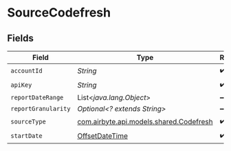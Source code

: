 # SourceCodefresh


## Fields

| Field                                                                                     | Type                                                                                      | Required                                                                                  | Description                                                                               |
| ----------------------------------------------------------------------------------------- | ----------------------------------------------------------------------------------------- | ----------------------------------------------------------------------------------------- | ----------------------------------------------------------------------------------------- |
| `accountId`                                                                               | *String*                                                                                  | :heavy_check_mark:                                                                        | N/A                                                                                       |
| `apiKey`                                                                                  | *String*                                                                                  | :heavy_check_mark:                                                                        | N/A                                                                                       |
| `reportDateRange`                                                                         | List<*java.lang.Object*>                                                                  | :heavy_minus_sign:                                                                        | N/A                                                                                       |
| `reportGranularity`                                                                       | *Optional<? extends String>*                                                              | :heavy_minus_sign:                                                                        | N/A                                                                                       |
| `sourceType`                                                                              | [com.airbyte.api.models.shared.Codefresh](../../models/shared/Codefresh.md)               | :heavy_check_mark:                                                                        | N/A                                                                                       |
| `startDate`                                                                               | [OffsetDateTime](https://docs.oracle.com/javase/8/docs/api/java/time/OffsetDateTime.html) | :heavy_check_mark:                                                                        | N/A                                                                                       |